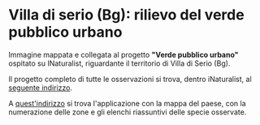 # Villa di serio (Bg): rilievo del verde pubblico urbano

Immagine mappata e collegata al progetto **"Verde pubblico urbano"** ospitato su INaturalist, riguardante il territorio di Villa di Serio (Bg).

Il progetto completo di tutte le osservazioni si trova, dentro iNaturalist, al [seguente indirizzo](https://www.inaturalist.org/projects/verde-pubblico-urbano).

A [quest'indirizzo](https://villadiserio-verdepubblico.netlify.app/) si trova l'applicazione con la mappa del paese, con la numerazione delle zone e gli elenchi riassuntivi delle specie osservate.

